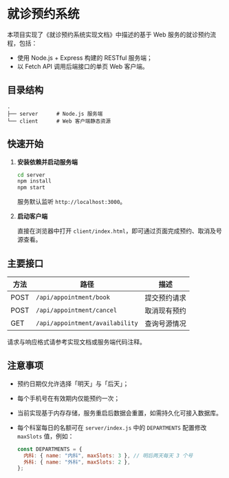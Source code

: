 # 就诊预约系统

本项目实现了《就诊预约系统实现文档》中描述的基于 Web 服务的就诊预约流程，包括：

- 使用 Node.js + Express 构建的 RESTful 服务端；
- 以 Fetch API 调用后端接口的单页 Web 客户端。

## 目录结构

```
.
├── server      # Node.js 服务端
└── client      # Web 客户端静态资源
```

## 快速开始

1. **安装依赖并启动服务端**

   ```bash
   cd server
   npm install
   npm start
   ```

   服务默认监听 `http://localhost:3000`。

2. **启动客户端**

   直接在浏览器中打开 `client/index.html`，即可通过页面完成预约、取消及号源查看。

## 主要接口

| 方法 | 路径                         | 描述           |
| ---- | ---------------------------- | -------------- |
| POST | `/api/appointment/book`      | 提交预约请求   |
| POST | `/api/appointment/cancel`    | 取消现有预约   |
| GET  | `/api/appointment/availability` | 查询号源情况 |

请求与响应格式请参考实现文档或服务端代码注释。

## 注意事项

- 预约日期仅允许选择「明天」与「后天」；
- 每个手机号在有效期内仅能预约一次；
- 当前实现基于内存存储，服务重启后数据会重置，如需持久化可接入数据库。
- 每个科室每日的名额可在 `server/index.js` 中的 `DEPARTMENTS` 配置修改 `maxSlots` 值，例如：

  ```javascript
  const DEPARTMENTS = {
    内科: { name: "内科", maxSlots: 3 }, // 明后两天每天 3 个号
    外科: { name: "外科", maxSlots: 2 },
  };
  ```
